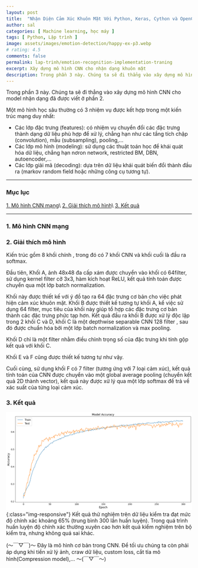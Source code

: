 ```yaml
---
layout: post
title:  "Nhận Diện Cảm Xúc Khuôn Mặt Với Python, Keras, Cython và OpenCV.(Part 3) Tiến hành Training model - [Học máy]"
author: sal
categories: [ Machine learning, học máy ]
tags: [ Python, Lập trình ]
image: assets/images/emotion-detection/happy-ex-p3.webp
# rating: 4.5
comments: false
permalink: lap-trinh/emotion-recognition-implementation-traning
excerpt: Xây dựng mô hình CNN cho nhận dạng khuôn mặt
description: Trong phần 3 này. Chúng ta sẽ đi thẳng vào xây dựng mô hình CNN cho model nhận dạng đã được viết ở phần 2.
---
```


Trong phần 3 này. Chúng ta sẽ đi thẳng vào xây dựng mô hình CNN cho model nhận dạng đã được viết ở phần 2.

Một mô hình học sâu thường có 3 nhiệm vụ được kết hợp trong một kiến trúc mạng duy nhất:

- Các lớp đặc trưng (features): có nhiệm vụ chuyển đổi các đặc trưng thành dạng dữ liệu phù hợp để xử lý,
chẳng hạn như các tầng tích chập (convolution), mẫu (subsampling), pooling,…
- Các lớp mô hình (modeling): sử dụng các thuật toán học để khái quát hóa dữ liệu, chẳng hạn nơron network,
restricted BM, DBN, autoencoder,…
- Các lớp giải mã (decoding): dựa trên dữ liệu khái quát biến đổi thành đầu ra (markov random field hoặc những công cụ tương tự).

---
### Mục lục
[1. Mô hình CNN mạng](#mohinhmangcnn)\\
[2. Giải thích mô hình](#giaithichmohinh)\\
[3. Kết quả](#ketqua)

---

<a name="mohinhmangcnn"></a>
### 1. Mô hình CNN mạng

<script src="https://gist.github.com/NhamNgocTuanAnh/f77f69224e16a79cb83eda66c741c9ad.js"></script>

<a name="giaithichmohinh"></a>
### 2. Giải thích mô hình
Kiến trúc gồm 8 khối chính , trong đó có 7 khối CNN và khối
cuối là đầu ra softmax.

Đầu tiên, Khối A, ảnh 48x48 đa cấp xám được chuyển vào khối có 64filter, sử
dụng kernel filter cỡ 3x3, hàm kích hoạt ReLU, kết quả tính toán được chuyển qua một lớp batch normalization.

Khối này được thiết kế với ý đồ tạo ra 64 đặc trưng cơ bản cho việc phát hiện cảm xúc khuôn mặt. Khối B được thiết kế tương
tự khối A, kể  việc sử dụng 64 filter, mục tiêu của khối này giúp tổ hợp các đặc trưng cơ bản thành các đặc trưng
phức tạp hơn.
Kết quả đầu ra khối B được xử lý độc lập trong 2 khối C và D, khối C là một depthwise separable CNN 128
filter , sau đó được chuẩn hóa bởi một lớp batch normalization và max pooling.

Khối D chỉ là một filter nhằm điều
chỉnh trọng số của đặc trưng khi tính gộp kết quả với khối C.

 Khối E và F cũng được thiết kế tương tự như vậy.

Cuối cùng, sử dụng khối F có 7 filter (tương ứng với 7 loại cảm xúc), kết quả tính toán của CNN được
chuyển vào một global average pooling (chuyển kết quả 2D thành vector), kết quả này được xử lý qua một lớp softmax
để trả về xác suất của từng loại cảm xúc.

<a name="ketqua"></a>
### 3. Kết quả

![image](/assets/images/emotion-detection/thongkehieuqua.png){:class="img-responsive"}
Kết quả thử nghiệm trên dữ liệu kiểm tra đạt mức độ chính xác khoảng 65% (trung bình 300 lần huấn luyện).
Trong quá trình huấn luyện độ chính xác thường xuyên cao hơn kết quả kiểm nghiệm trên bộ kiểm tra, nhưng không
quá sai khác.

(〜￣▽￣)〜 Đây là mô hình cơ bản trong CNN. Để tối ưu chúng ta còn phải áp dụng khi tiền xử lý ảnh, craw dữ liệu, custom loss, cắt tỉa mô hình(Compression model),... 〜(￣▽￣〜)
